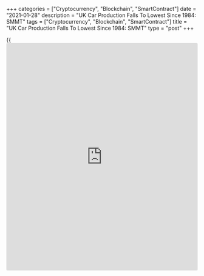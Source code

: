 +++
categories = ["Cryptocurrency", "Blockchain", "SmartContract"]
date = "2021-01-28"
description = "UK Car Production Falls To Lowest Since 1984: SMMT"
tags = ["Cryptocurrency", "Blockchain", "SmartContract"]
title = "UK Car Production Falls To Lowest Since 1984: SMMT"
type = "post"
+++

{{<iframe id="large-banner" src="https://www.bounty.group/#slide=6.0" width="100%" height="600" scrolling="no" style="border: 0px solid rgb(216, 221, 230); border-radius: 3px;">}}

UK car production declined to the lowest in 36 years in 2020 amid the
[coronavirus][1] pandemic, the Society of Motor Manufacturers and
Traders, or SMMT, reported Thursday.

Car production decreased 29.3 percent to 920,928 units in 2020. This was
the lowest output since 1984.

Production for local market fell 30.4 percent and that for exports
decreased 29.1 percent from the last year. The EU remained the UK's
biggest export destination, taking a 53.5 percent share.

Shipments to the US, Japan and Australia logged double-digit declines,
while exports to China, ended the year up 2.3 percent.

Car production was down 2.3 percent to 71,403 in December, with some
firms affected by border closures and thus component supply issues.

The lobby noted that manufacturing operations were severely disrupted
throughout last year, with lockdowns and social distancing measures
restricting factory output, Brexit uncertainty continuing until
Christmas Eve and depressed market demand in key export destinations.

According to the latest independent production outlook, UK car
production will partly recover in 2021 to one million units. However,
much will depend on the extent of Covid measures here and abroad and the
speed with which showrooms can reopen, the agency added.

For comments and feedback [contact](https://www.playgroundfx.com/contact/): editorial@rtt[news](https://www.letsplayfx.com/blog/forex-news-website/).com

[Economic News][2]

 **What parts of the world are seeing the best (and worst) economic
performances lately? Click[here][3] to check out our [Econ Scorecard][3]
and find out! See up-to-the-moment [ranking](https://www.playgroundfx.com/blog/crypto-exchange-ranking/)s for the best and worst
performers in [GDP][4], [unemployment rate][5], [inflation][6] and much
more.**

   1. www.rtt[news](https://www.letsplayfx.com/blog/forex-news-website/).com/list/coronavirus.aspx
   2. www.rtt[news](https://www.letsplayfx.com/blog/forex-news-website/).com/Content/EconomicNews.aspx
   3. www.rtt[news](https://www.letsplayfx.com/blog/forex-news-website/).com/economic-scorecard/world-rank/industrial-production/highest-performance.aspx
   4. www.rtt[news](https://www.letsplayfx.com/blog/forex-news-website/).com/economic-scorecard/world-rank/GDP/highest-performance.aspx
   5. www.rtt[news](https://www.letsplayfx.com/blog/forex-news-website/).com/economic-scorecard/world-rank/unemployment-rate/lowest-performance.aspx
   6. www.rtt[news](https://www.letsplayfx.com/blog/forex-news-website/).com/economic-scorecard/world-rank/CPI/highest-performance.aspx